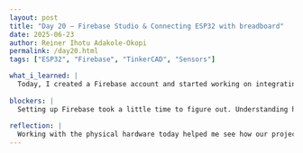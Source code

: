 ```yaml
---
layout: post
title: "Day 20 – Firebase Studio & Connecting ESP32 with breadboard"
date: 2025-06-23
author: Reiner Ihotu Adakole-Okopi
permalink: /day20.html
tags: ["ESP32", "Firebase", "TinkerCAD", "Sensors"]

what_i_learned: |
  Today, I created a Firebase account and started working on integrating it with my app. Firebase is really useful for handling things like user authentication and syncing real-time data, which will be a big part of how our system runs. I also worked with the ESP32 microcontroller and began wiring components together on a physical breadboard. It was interesting to move away from the digital simulations in TinkerCad and actually connect the sensors and devices ourselves. Doing it hands-on gave me a better understanding of how everything fits together and what we’ll need to adjust as we keep building.
  
blockers: |
  Setting up Firebase took a little time to figure out. Understanding how to properly connect it with the app required a bit of troubleshooting and research.
  
reflection: |
  Working with the physical hardware today helped me see how our project is starting to take shape. Setting up the breadboard and ESP32 showed me how each piece plays a role in the bigger system, and it was helpful to start making those real-world connections. It also reminded me that combining software and hardware takes a lot of small, careful steps. I’m looking forward to continuing that process and seeing how we can make everything work smoothly together.
---
```

